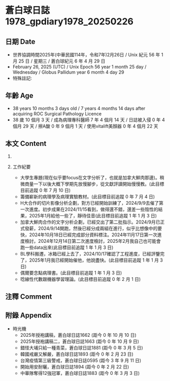 [_metadata_:encoding]: - "utf-8"
[_metadata_:language]: - "zh-Hant-TW"
[_metadata_:fileformat]: - "markdown"
[_metadata_:MIME_type]: - "text/plain"
[_metadata_:markdown_version]: - "commonmark version 0.30"
[_metadata_:markdown_spec]: - "https://spec.commonmark.org/0.30/"

# 蒼白球日誌1978_gpdiary1978_20250226 #

## 日期 Date ##

* 世界協調時間2025年(中華民國114年，令和7年)2月26日 / Unix 紀元 56 年 1 月 25 日 / 星期三 / 蒼白球紀元 6 年 4 月 29 日
* February 26, 2025 (UTC) / Unix Epoch 56 year 1 month 25 day / Wednesday / Globus Pallidum year 6 month 4 day 29
* 特殊註記:

## 年齡 Age ##

* 38 years 10 months 3 days old / 7 years 4 months 14 days after acquiring ROC Surgical Pathology Licence
* 38 歲 10 個月 3 天 / 成為病理專科醫師 7 年 4 個月 14 天 / 日誌被入侵 0 年 4 個月 29 天 / 擦A酸 0 年 9 個月 1 天 / 使用vitalift美顏器 0 年 4 個月 22 天

## 本文 Content ##

1. 

2. 工作紀要

    - 大學生專題(現在似乎要focus在文字分析了，也就是加拿大鮮肉那邊)。稍微商量一下以後大概下學期先放慢腳步，從文獻評讀開始慢慢教。(此目標目前追蹤 0 年 7 月 10 日)
    - 籌備嶄新的病理學及病理實驗教材。(此目標目前追蹤 0 年 7 月 4 日)
    - H大合作的切片影像分析企劃，對方已經開始訓練了，2024/9/9去催了第一次進度。初步成果在2024/11/15看到，做得還不錯，還差一些陰性的結果，2025年1月給他一些了，靜待佳音(此目標目前追蹤 1 年 1 月 3 日)
    - 加拿大鮮肉合作的文字分析企劃，已經交出了第二批指示。2024/9月已正式發薪，2024/9/14開跑，然後已經分成兩組在進行，似乎比想像中的要快，2024年10月18日已經完成部分資料標注。2024年11月17日第一次進度檢討，2024年12月14日第二次進度檢討，2025年2月我自己也可能會跑一些data出來(此目標目前追蹤 1 年 1 月 3 日)
    - BL學科搬遷，冰箱已經上去了，2024/10/17確認了工程進度，已經評鑒完了，2025年1月我已經開始催他，他說盡快。(此目標目前追蹤 1 年 1 月 3 日)
    - 偶爾要念點病理書。(此目標目前追蹤 1 年 1 月 3 日)
    - 唸線性代數跟機器學習理論。(此目標目前追蹤 0 年 2 月 1 日)

## 注釋 Comment ##


## 附錄 Appendix ##

* 時光機
    - 2025年授袍講稿，蒼白球日誌1662 (距今 0 年 10 月 10 日)
    - 2025年授袍講稿二，蒼白球日誌1663 (距今 0 年 10 月 9 日)
    - 錯怪大埔只給一種青菜，蒼白球日誌1881 (距今 0 年 3 月 5 日)
    - 韓國戒嚴又解嚴，蒼白球日誌1893 (距今 0 年 2 月 23 日)
    - 台灣疫情第三級警戒，蒼白球日誌0595 (距今 3 年 9 月 11 日)
    - 開始用安耐曬，蒼白球日誌1894 (距今 0 年 2 月 22 日)
    - 中華隊奪得12強冠軍，蒼白球日誌1883 (距今 0 年 3 月 3 日)
